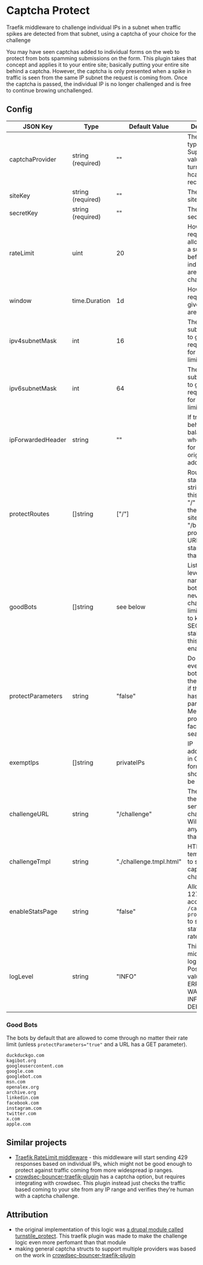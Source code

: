 # Captcha Protect

Traefik middleware to challenge individual IPs in a subnet when traffic spikes are detected from that subnet, using a captcha of your choice for the challenge

You may have seen captchas added to individual forms on the web to protect from bots spamming submissions on the form. This plugin takes that concept and applies it to your entire site; basically putting your entire site behind a captcha. However, the captcha is only presented when a spike in traffic is seen from the same IP subnet the request is coming from. Once the captcha is passed, the individual IP is no longer challenged and is free to continue browing unchallenged.

## Config

| JSON Key            | Type              | Default Value           | Description                                                                                                                                             |
|---------------------|-------------------|-------------------------|---------------------------------------------------------------------------------------------------------------------------------------------------------|
| captchaProvider     | string (required) | ""                      | The captcha type to use. Supported values are turnstile, hcaptcha, and recaptcha.                                                                       |
| siteKey             | string (required) | ""                      | The captcha site key                                                                                                                                    |
| secretKey           | string (required) | ""                      | The captcha secret key                                                                                                                                  |
| rateLimit           | uint              | 20                      | How many requests are allowed from a subnet before individuals are challenged                                                                           |
| window              | time.Duration     | 1d                      | How long requests for a given subnet are monitored                                                                                                      |
| ipv4subnetMask      | int               | 16                      | The CIDR subnet mask to group IPv4 requests into for the rate limiter                                                                                   |
| ipv6subnetMask      | int               | 64                      | The CIDR subnet mask to group IPv6 requests into for the rate limiter                                                                                   |
| ipForwardedHeader   | string            | ""                      | If traefik is behind a load balancer, where to look for the original client address                                                                     |
| protectRoutes       | []string          | ["/"]                   | Routes that start with the string(s) in this list. e.g. "/" protects the whole site. "/browse" protects any URL that starts with that string.           |
| goodBots            | []string          | see below               | List of second level domain names for bots that are never challened/rate limited. This it to keep your SEO score stable when this plugin is enabled     |
| protectParameters   | string            | "false"                 | Do not allow even good bots to pass the rate limiter if the request has URL parameters. Meant to help protect faceted search pages.                     |
| exemptIps           | []string          | privateIPs              | IP address(es) in CIDR format that should never be challenged                                                                                           |
| challengeURL        | string            | "/challenge"            | The URL on the site to send challenges to. Will override any URL at that route                                                                          |
| challengeTmpl       | string            | "./challenge.tmpl.html" | HTML go template file to serve the captcha challenge.                                                                                                   |
| enableStatsPage     | string            | "false"                 | Allow 127.0.0.1 to access `/captcha-protect/stats` to see the status of the rate limiter                                                                |
| logLevel            | string            | "INFO"                  | This middleware's log level. Possible values: ERROR, WARNING, INFO, or DEBUG                                                                            |


### Good Bots

The bots by default that are allowed to come through no matter their rate limit (unless `protectParameters="true"` and a URL has a GET parameter).

```
duckduckgo.com
kagibot.org
googleusercontent.com
google.com
googlebot.com
msn.com
openalex.org
archive.org
linkedin.com
facebook.com
instagram.com
twitter.com
x.com
apple.com
```

## Similar projects

- [Traefik RateLimit middleware](https://doc.traefik.io/traefik/middlewares/http/ratelimit/) - this middleware will start sending 429 responses based on individual IPs, which might not be good enough to protect against traffic coming from more widespread ip ranges.
- [crowdsec-bouncer-traefik-plugin](https://github.com/maxlerebourg/crowdsec-bouncer-traefik-plugin) has a captcha option, but requires integrating with crowdsec. This plugin instead just checks the traffic based coming to your site from any IP range and verifies they're human with a captcha challenge.

## Attribution

- the original implementation of this logic was [a drupal module called turnstile_protect](https://www.drupal.org/project/turnstile_protect). This traefik plugin was made to make the challenge logic even more perfomant than that module
- making general captcha structs to support multiple providers was based on the work in [crowdsec-bouncer-traefik-plugin](https://github.com/maxlerebourg/crowdsec-bouncer-traefik-plugin)
